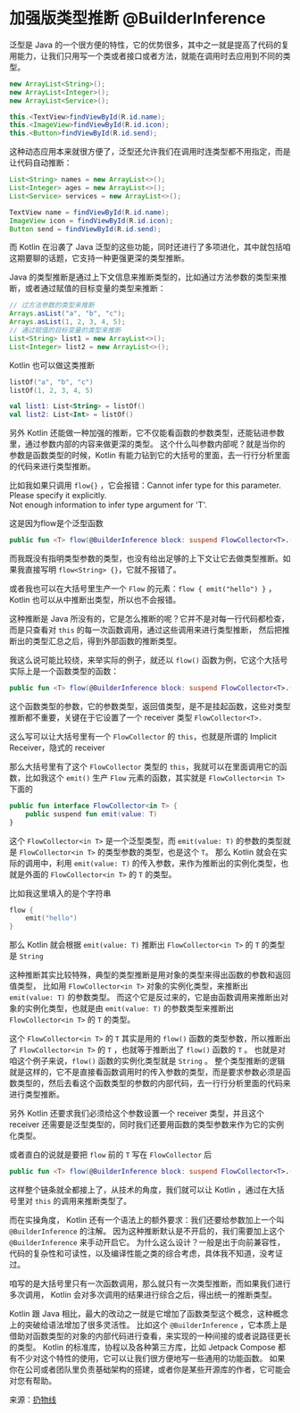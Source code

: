 # 加强版类型推断 @BuilderInference

泛型是  Java 的一个很方便的特性，它的优势很多，其中之一就是提高了代码的复用能力，让我们只用写一个类或者接口或者方法，就能在调用时去应用到不同的类型。

```java
new ArrayList<String>();
new ArrayList<Integer>();
new ArrayList<Service>();

this.<TextView>findViewById(R.id.name);
this.<ImageView>findViewById(R.id.icon);
this.<Button>findViewById(R.id.send);
```

这种动态应用本来就很方便了，泛型还允许我们在调用时连类型都不用指定，而是让代码自动推断：

```java
List<String> names = new ArrayList<>();
List<Integer> ages = new ArrayList<>();
List<Service> services = new ArrayList<>();

TextView name = findViewById(R.id.name);
ImageView icon = findViewById(R.id.icon);
Button send = findViewById(R.id.send);
```

而 Kotlin 在沿袭了 Java 泛型的这些功能，同时还进行了多项进化，其中就包括咱这期要聊的话题，它支持一种更强更深的类型推断。

Java 的类型推断是通过上下文信息来推断类型的，比如通过方法参数的类型来推断，或者通过赋值的目标变量的类型来推断：

```java
// 过方法参数的类型来推断
Arrays.asList("a", "b", "c");
Arrays.asList(1, 2, 3, 4, 5);
// 通过赋值的目标变量的类型来推断
List<String> list1 = new ArrayList<>();
List<Integer> list2 = new ArrayList<>();
```

Kotlin 也可以做这类推断

```kotlin
listOf("a", "b", "c")
listOf(1, 2, 3, 4, 5)

val list1: List<String> = listOf()
val list2: List<Int> = listOf()
```

另外 Kotlin 还能做一种加强的推断，它不仅能看函数的参数类型，还能钻进参数里，通过参数内部的内容来做更深的类型。
这个什么叫参数内部呢？就是当你的参数是函数类型的时候，Kotlin 有能力钻到它的大括号的里面，去一行行分析里面的代码来进行类型推断。

比如我如果只调用 `flow{}` ，它会报错：Cannot infer type for this parameter. Please specify it explicitly.  
Not enough information to infer type argument for 'T'.

这是因为flow是个泛型函数

```kotlin
public fun <T> flow(@BuilderInference block: suspend FlowCollector<T>.() -> Unit): Flow<T> = SafeFlow(block)
```

而我既没有指明类型参数的类型，也没有给出足够的上下文让它去做类型推断。如果我直接写明 `flow<String> {}`，它就不报错了。

或者我也可以在大括号里生产一个 `Flow` 的元素：`flow { emit("hello") }` ，Kotlin 也可以从中推断出类型，所以也不会报错。

这种推断是 Java 所没有的，它是怎么推断的呢？它并不是对每一行代码都检查，而是只查看对 `this` 的每一次函数调用，通过这些调用来进行类型推断，
然后把推断出的类型汇总之后，得到外部函数的推断类型。

我这么说可能比较绕，来举实际的例子，就还以 `flow()` 函数为例，它这个大括号实际上是一个函数类型的函数：

```kotlin
public fun <T> flow(@BuilderInference block: suspend FlowCollector<T>.() -> Unit): Flow<T> = SafeFlow(block)
```

这个函数类型的参数，它的参数类型，返回值类型，是不是挂起函数，这些对类型推断都不重要，关键在于它设置了一个 receiver 类型 `FlowCollector<T>.`

这么写可以让大括号里有一个 `FlowCollector` 的 `this`，也就是所谓的 Implicit Receiver，隐式的 receiver

那么大括号里有了这个 `FlowCollector` 类型的 `this`，我就可以在里面调用它的函数，比如我这个 `emit()` 生产 `Flow` 元素的函数，其实就是 `FlowCollector<in T>` 下面的

```kotlin
public fun interface FlowCollector<in T> {
    public suspend fun emit(value: T)
}
```

这个 `FlowCollector<in T>` 是一个泛型类型，而 `emit(value: T)` 的参数的类型就是 `FlowCollector<in T>` 的类型参数的类型，也是这个 `T`。
那么 Kotlin 就会在实际的调用中，利用 `emit(value: T)` 的传入参数，来作为推断出的实例化类型，也就是外面的  `FlowCollector<in T>` 的 `T` 的类型。

比如我这里填入的是个字符串

```kotlin
flow {
    emit("hello")
}
```

那么 Kotlin 就会根据 `emit(value: T)` 推断出 `FlowCollector<in T>` 的 `T` 的类型是 `String`

这种推断其实比较特殊，典型的类型推断是用对象的类型来得出函数的参数和返回值类型，
比如用 `FlowCollector<in T>` 对象的实例化类型，来推断出 `emit(value: T)` 的参数类型。
而这个它是反过来的，它是由函数调用来推断出对象的实例化类型，也就是由 `emit(value: T)` 的参数类型来推断出 `FlowCollector<in T>` 的 `T` 的类型。

这个 `FlowCollector<in T>` 的 `T` 其实是用的 `flow()` 函数的类型参数，所以推断出了 `FlowCollector<in T>` 的 `T` ，也就等于推断出了 `flow()` 函数的 `T` 。
也就是对咱这个例子来说，`flow()` 函数的实例化类型就是 `String` 。
整个类型推断的逻辑就是这样的，它不是直接看函数调用时的传入参数的类型，而是要求参数必须是函数类型的，然后去看这个函数类型的参数的内部代码，去一行行分析里面的代码来进行类型推断。

另外 Kotlin 还要求我们必须给这个参数设置一个 receiver 类型，并且这个 receiver 还需要是泛型类型的，同时我们还要用函数的类型参数来作为它的实例化类型。

或者直白的说就是要把 `flow` 前的 `T` 写在 `FlowCollector` 后

```kotlin
public fun <T> flow(@BuilderInference block: suspend FlowCollector<T>.() -> Unit): Flow<T> = SafeFlow(block)
```

这样整个链条就全都接上了，从技术的角度，我们就可以让 Kotlin ，通过在大括号里对 `this` 的调用来推断类型了。

而在实操角度， Kotlin 还有一个语法上的额外要求：我们还要给参数加上一个叫 `@BuilderInference` 的注解。
因为这种推断默认是不开启的，我们需要加上这个 `@BuilderInference` 来手动开启它。
为什么这么设计？一般是出于向前兼容性，代码的复杂性和可读性，以及编译性能之类的综合考虑，具体我不知道，没考证过。

咱写的是大括号里只有一次函数调用，那么就只有一次类型推断，而如果我们进行多次调用， Kotlin 会对多次调用的结果进行综合之后，得出统一的推断类型。

Kotlin 跟 Java 相比，最大的改动之一就是它增加了函数类型这个概念，这种概念上的突破给语法增加了很多灵活性。
比如这个 `@BuilderInference` ，它本质上是借助对函数类型的对象的内部代码进行查看，来实现的一种间接的或者说路径更长的类型。
Kotlin 的标准库，协程以及各种第三方库，比如 Jetpack Compose 都有不少对这个特性的使用，它可以让我们很方便地写一些通用的功能函数。
如果你在公司或者团队里负责基础架构的搭建，或者你是某些开源库的作者，它可能会对您有帮助。

来源：[扔物线](https://www.bilibili.com/video/BV1XBDbYTEFG)
